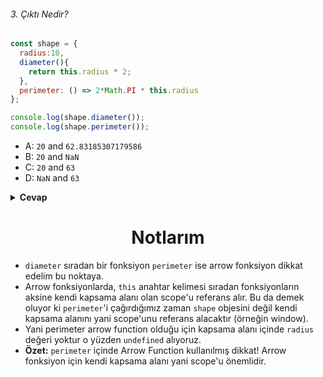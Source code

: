 ###### 3. Çıktı Nedir?

```javascript
const shape = {
  radius:10,
  diameter(){
    return this.radius * 2;
  },
  perimeter: () => 2*Math.PI * this.radius
};

console.log(shape.diameter());
console.log(shape.perimeter());
```

- A: `20` and `62.83185307179586`
- B: `20` and `NaN`
- C: `20` and `63`
- D: `NaN` and `63`

<details><summary><b>Cevap</b></summary>
<p>

#### Cevap: B

###### <a href="https://youtu.be/x6sLesK6Tvo">Sorunun çözüm videosu için tıkla.</a>

</p>
</details>

<h1 align="center">Notlarım</h1>


- `diameter` sıradan bir fonksiyon `perimeter` ise arrow fonksiyon dikkat edelim bu noktaya.
- Arrow fonksiyonlarda, `this` anahtar kelimesi sıradan fonksiyonların aksine kendi kapsama alanı olan scope'u referans alır. Bu da demek oluyor ki `perimeter`'i çağırdığımız zaman `shape` objesini değil kendi kapsama alanını yani scope'unu referans alacaktır (örneğin window).
- Yani perimeter arrow function olduğu için kapsama alanı içinde `radius` değeri yoktur o yüzden `undefined` alıyoruz.
- <b>Özet:</b> `perimeter` içinde Arrow Function kullanılmış dikkat! Arrow fonksiyon için kendi kapsama alanı yani scope'u önemlidir.